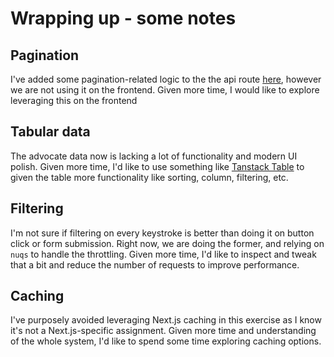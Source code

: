# Wrapping up - some notes

## Pagination

I've added some pagination-related logic to the the api route [here](src/app/api/advocates/route.ts), however we are not using it on the frontend. Given more time, I would like to explore leveraging this on the frontend

## Tabular data

The advocate data now is lacking a lot of functionality and modern UI polish. Given more time, I'd like to use something like [Tanstack Table](https://tanstack.com/table/latest) to given the table more functionality like sorting, column, filtering, etc.

## Filtering

I'm not sure if filtering on every keystroke is better than doing it on button click or form submission. Right now, we are doing the former, and relying on `nuqs` to handle the throttling. Given more time, I'd like to inspect and tweak that a bit and reduce the number of requests to improve performance.

## Caching

I've purposely avoided leveraging Next.js caching in this exercise as I know it's not a Next.js-specific assignment. Given more time and understanding of the whole system, I'd like to spend some time exploring caching options.
